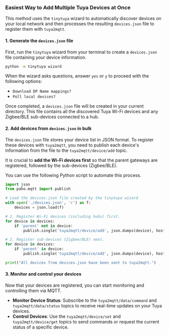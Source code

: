 ### Easiest Way to Add Multiple Tuya Devices at Once

This method uses the `tinytuya` wizard to automatically discover devices on your local network and then processes the resulting `devices.json` file to register them with `tuya2mqtt`.

#### 1\. Generate the `devices.json` file

First, run the `tinytuya` wizard from your terminal to create a `devices.json` file containing your device information.

```sh
python -m tinytuya wizard
```

When the wizard asks questions, answer `yes` or `y` to proceed with the following options:

  * `Download DP Name mappings?`
  * `Poll local devices?`

Once completed, a `devices.json` file will be created in your current directory. This file contains all the discovered Tuya Wi-Fi devices and any Zigbee/BLE sub-devices connected to a hub.

#### 2\. Add devices from `devices.json` in bulk

The `devices.json` file stores your device list in JSON format. To register these devices with `tuya2mqtt`, you need to publish each device's information from the file to the `tuya2mqtt/device/add` topic.

It is crucial to **add the Wi-Fi devices first** so that the parent gateways are registered, followed by the sub-devices (Zigbee/BLE).

You can use the following Python script to automate this process.

```python
import json
from paho.mqtt import publish

# Load the devices.json file created by the tinytuya wizard
with open('./devices.json', 'r') as f:
    devices = json.load(f)

# 1. Register Wi-Fi devices (including hubs) first.
for device in devices:
    if 'parent' not in device:
        publish.single('tuya2mqtt/device/add', json.dumps(device), hostname = 'localhost')

# 2. Register sub-devices (Zigbee/BLE) next.
for device in devices:
    if 'parent' in device:
        publish.single('tuya2mqtt/device/add', json.dumps(device), hostname = 'localhost')

print("All devices from devices.json have been sent to tuya2mqtt.")
```

#### 3\. Monitor and control your devices

Now that your devices are registered, you can start monitoring and controlling them via MQTT.

  * **Monitor Device Status**: Subscribe to the `tuya2mqtt/data/command` and `tuya2mqtt/data/status` topics to receive real-time updates on your Tuya devices.
  * **Control Devices**: Use the `tuya2mqtt/device/set` and `tuya2mqtt/device/get` topics to send commands or request the current status of a specific device.
